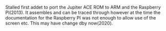 Stalled first addet to port the Jupiter ACE ROM to ARM and the Raspberry PI(2013). It assembles and can be traced through however at the time the documentation for the Raspberry PI was not enough to allow use of the screen etc. This may have change dby now(2020).
